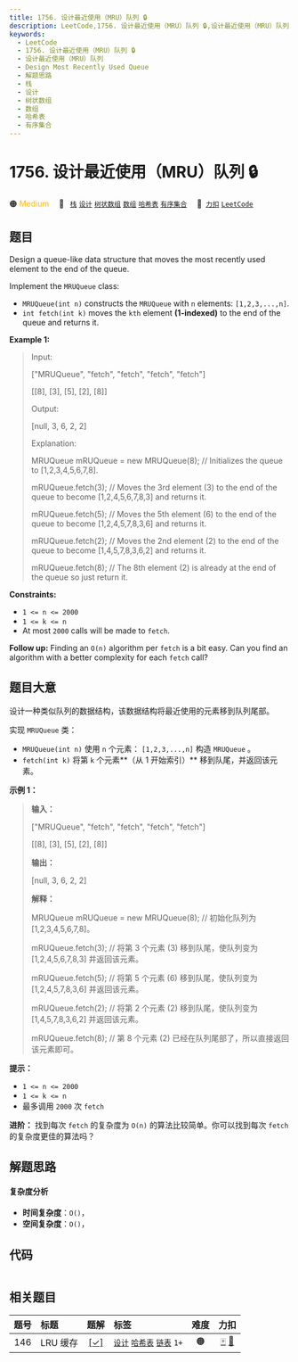 ```yaml
---
title: 1756. 设计最近使用（MRU）队列 🔒
description: LeetCode,1756. 设计最近使用（MRU）队列 🔒,设计最近使用（MRU）队列,Design Most Recently Used Queue,解题思路,栈,设计,树状数组,数组,哈希表,有序集合
keywords:
  - LeetCode
  - 1756. 设计最近使用（MRU）队列 🔒
  - 设计最近使用（MRU）队列
  - Design Most Recently Used Queue
  - 解题思路
  - 栈
  - 设计
  - 树状数组
  - 数组
  - 哈希表
  - 有序集合
---
```


# 1756. 设计最近使用（MRU）队列 🔒

🟠 <font color=#ffb800>Medium</font>&emsp; 🔖&ensp; [`栈`](/tag/stack.md) [`设计`](/tag/design.md) [`树状数组`](/tag/binary-indexed-tree.md) [`数组`](/tag/array.md) [`哈希表`](/tag/hash-table.md) [`有序集合`](/tag/ordered-set.md)&emsp; 🔗&ensp;[`力扣`](https://leetcode.cn/problems/design-most-recently-used-queue) [`LeetCode`](https://leetcode.com/problems/design-most-recently-used-queue)

## 题目

Design a queue-like data structure that moves the most recently used element
to the end of the queue.

Implement the `MRUQueue` class:

  * `MRUQueue(int n)` constructs the `MRUQueue` with `n` elements: `[1,2,3,...,n]`.
  * `int fetch(int k)` moves the `kth` element **(1-indexed)** to the end of the queue and returns it.



**Example 1:**

> Input:
> 
> ["MRUQueue", "fetch", "fetch", "fetch", "fetch"]
> 
> [[8], [3], [5], [2], [8]]
> 
> Output:
> 
> [null, 3, 6, 2, 2]
> 
> 
> 
> Explanation:
> 
> MRUQueue mRUQueue = new MRUQueue(8); // Initializes the queue to [1,2,3,4,5,6,7,8].
> 
> mRUQueue.fetch(3); // Moves the 3rd element (3) to the end of the queue to become [1,2,4,5,6,7,8,3] and returns it.
> 
> mRUQueue.fetch(5); // Moves the 5th element (6) to the end of the queue to become [1,2,4,5,7,8,3,6] and returns it.
> 
> mRUQueue.fetch(2); // Moves the 2nd element (2) to the end of the queue to become [1,4,5,7,8,3,6,2] and returns it.
> 
> mRUQueue.fetch(8); // The 8th element (2) is already at the end of the queue so just return it.

**Constraints:**

  * `1 <= n <= 2000`
  * `1 <= k <= n`
  * At most `2000` calls will be made to `fetch`.



**Follow up:** Finding an `O(n)` algorithm per `fetch` is a bit easy. Can you
find an algorithm with a better complexity for each `fetch` call?


## 题目大意

设计一种类似队列的数据结构，该数据结构将最近使用的元素移到队列尾部。

实现 `MRUQueue` 类：

  * `MRUQueue(int n)` 使用 `n` 个元素： `[1,2,3,...,n]` 构造 `MRUQueue` 。
  * `fetch(int k)` 将第 `k` 个元素**（从 1 开始索引）** 移到队尾，并返回该元素。

**示例 1：**

> 
> 
> 
> 
> 
> **输入：**
> 
> ["MRUQueue", "fetch", "fetch", "fetch", "fetch"]
> 
> [[8], [3], [5], [2], [8]]
> 
> **输出：**
> 
> [null, 3, 6, 2, 2]
> 
> 
> 
> **解释：**
> 
> MRUQueue mRUQueue = new MRUQueue(8); // 初始化队列为 [1,2,3,4,5,6,7,8]。
> 
> mRUQueue.fetch(3); // 将第 3 个元素 (3) 移到队尾，使队列变为 [1,2,4,5,6,7,8,3] 并返回该元素。
> 
> mRUQueue.fetch(5); // 将第 5 个元素 (6) 移到队尾，使队列变为 [1,2,4,5,7,8,3,6] 并返回该元素。
> 
> mRUQueue.fetch(2); // 将第 2 个元素 (2) 移到队尾，使队列变为 [1,4,5,7,8,3,6,2] 并返回该元素。
> 
> mRUQueue.fetch(8); // 第 8 个元素 (2) 已经在队列尾部了，所以直接返回该元素即可。
> 
> 

**提示：**

  * `1 <= n <= 2000`
  * `1 <= k <= n`
  * 最多调用 `2000` 次 `fetch`

**进阶：** 找到每次 `fetch` 的复杂度为 `O(n)` 的算法比较简单。你可以找到每次 `fetch` 的复杂度更佳的算法吗？


## 解题思路

#### 复杂度分析

- **时间复杂度**：`O()`，
- **空间复杂度**：`O()`，

## 代码

```javascript

```

## 相关题目

<!-- prettier-ignore -->
| 题号 | 标题 | 题解 | 标签 | 难度 | 力扣 |
| :------: | :------ | :------: | :------ | :------: | :------: |
| 146 | LRU 缓存 | [[✓]](/problem/0146.md) |  [`设计`](/tag/design.md) [`哈希表`](/tag/hash-table.md) [`链表`](/tag/linked-list.md) `1+` | 🟠 | [🀄️](https://leetcode.cn/problems/lru-cache) [🔗](https://leetcode.com/problems/lru-cache) |